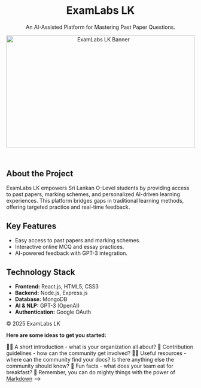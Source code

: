 <!DOCTYPE html>
<html lang="en">
<head>
    <meta charset="UTF-8">
    <meta name="viewport" content="width=device-width, initial-scale=1.0">
</head>
<body>
    <header>
        <h1>ExamLabs LK</h1>
        <p>An AI-Assisted Platform for Mastering Past Paper Questions.</p>
        <img src="https://github.com/user-attachments/assets/f7242bc6-65c1-4aa2-a154-1d3d23608db6" alt="ExamLabs LK Banner" style="width: 100%; max-height: 300px; object-fit: cover;">
    </header>
    <section>
        <h2>About the Project</h2>
        <p>ExamLabs LK empowers Sri Lankan O-Level students by providing access to past papers, marking schemes, and personalized AI-driven learning experiences. This platform bridges gaps in traditional learning methods, offering targeted practice and real-time feedback.</p>
    </section>
    <section>
        <h2>Key Features</h2>
        <ul>
            <li>Easy access to past papers and marking schemes.</li>
            <li>Interactive online MCQ and essay practices.</li>
            <li>AI-powered feedback with GPT-3 integration.</li>
        </ul>
    </section>
    <section>
        <h2>Technology Stack</h2>
        <ul>
            <li><strong>Frontend:</strong> React.js, HTML5, CSS3</li>
            <li><strong>Backend:</strong> Node.js, Express.js</li>
            <li><strong>Database:</strong> MongoDB</li>
            <li><strong>AI & NLP:</strong> GPT-3 (OpenAI)</li>
            <li><strong>Authentication:</strong> Google OAuth</li>
        </ul>
    </section>
    <footer>
        <p>&copy; 2025 ExamLabs LK</p>
    </footer>
</body>
</html>


**Here are some ideas to get you started:**

🙋‍♀️ A short introduction - what is your organization all about?
🌈 Contribution guidelines - how can the community get involved?
👩‍💻 Useful resources - where can the community find your docs? Is there anything else the community should know?
🍿 Fun facts - what does your team eat for breakfast?
🧙 Remember, you can do mighty things with the power of [Markdown](https://docs.github.com/github/writing-on-github/getting-started-with-writing-and-formatting-on-github/basic-writing-and-formatting-syntax)
-->
